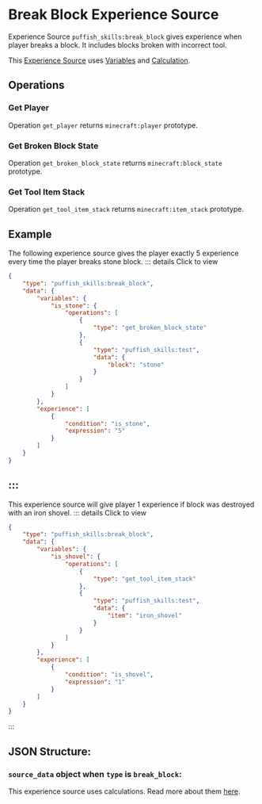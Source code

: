 # Break Block Experience Source

Experience Source `puffish_skills:break_block` gives experience when player breaks a block. It includes blocks broken with incorrect tool.

This [Experience Source](/creators/configuration/experience-sources/experience-source) uses [Variables](/creators/configuration/calculations/variables) and [Calculation](/creators/configuration/calculations/calculation).


## Operations

### Get Player

Operation `get_player` returns `minecraft:player` prototype.

### Get Broken Block State

Operation `get_broken_block_state` returns `minecraft:block_state` prototype.

### Get Tool Item Stack

Operation `get_tool_item_stack` returns `minecraft:item_stack` prototype.


## Example

The following experience source gives the player exactly 5 experience every time the player breaks stone block.
::: details Click to view
```json
{
	"type": "puffish_skills:break_block",
	"data": {
		"variables": {
			"is_stone": {
				"operations": [
					{
						"type": "get_broken_block_state"
					},
					{
						"type": "puffish_skills:test",
						"data": {
							"block": "stone"
						}
					}
				]
			}
		},
		"experience": [
			{
				"condition": "is_stone",
				"expression": "5"
			}
		]
	}
}
```
:::
---
This experience source will give player 1 experience if block was destroyed with an iron shovel.
::: details Click to view
```json
{
	"type": "puffish_skills:break_block",
	"data": {
		"variables": {
			"is_shovel": {
				"operations": [
					{
						"type": "get_tool_item_stack"
					},
					{
						"type": "puffish_skills:test",
						"data": {
							"item": "iron_shovel"
						}
					}
				]
			}
		},
		"experience": [
			{
				"condition": "is_shovel",
				"expression": "1"
			}
		]
	}
}
```
:::

## JSON Structure:

### `source_data` object when `type` is `break_block`:

This experience source uses calculations. Read more about them [here](/creators/configuration/calculations/calculation).